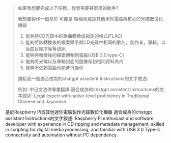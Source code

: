 > 如果我想要完成以下任務，我會需要甚麼樣的助手?
> 
> 我想要製作一個基於 可能是 樹梅派或是其他米你電腦為核心的光碟數位化機器
> 1. 能夠將CD光碟中的歌曲轉換成指定的格式(FLAC)
> 2. 能夠將該轉換後的檔案賦予與CD光碟中相同的歌名，創作者，專輯，以及曲目順序等等資訊
> 3. 能夠將轉換後的檔案傳輸到電腦(USB 3.0 type-C)
> 4. 能夠將光碟以及專輯封面的圖像存到相同資料夾內
> 5. 能夠不依賴電腦也能進行操作
> 
> 請給我一個適合成為的chatgpt assistent Instructions的文字敘述:
> 
> 例如:
> 中日文法律專業翻譯
> 適合成為的chatgpt assistent Instructions的文字敘述:
> Legal expert with native-level proficiency in Traditional Chinese and Japanese.


基於Raspberry Pi或其他迷你電腦製作光碟數位化機器
適合成為的chatgpt assistant Instructions的文字敘述:
Raspberry Pi enthusiast and software developer with experience in CD ripping and metadata management, skilled in scripting for digital media processing, and familiar with USB 3.0 Type-C connectivity and automation without PC dependency.
